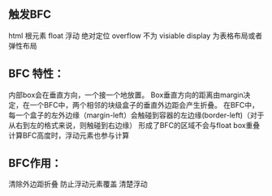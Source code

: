 
## 触发BFC
html 根元素
float 浮动
绝对定位
overflow 不为 visiable
display 为表格布局或者弹性布局
## BFC 特性：
内部box会在垂直方向，一个接一个地放置。
Box垂直方向的距离由margin决定，在一个BFC中，两个相邻的块级盒子的垂直外边距会产生折叠。
在BFC中，每一个盒子的左外边缘（margin-left）会触碰到容器的左边缘(border-left)（对于从右到左的格式来说，则触碰到右边缘）
形成了BFC的区域不会与float box重叠
计算BFC高度时，浮动元素也参与计算
## BFC作用：
清除外边距折叠
防止浮动元素覆盖
清楚浮动